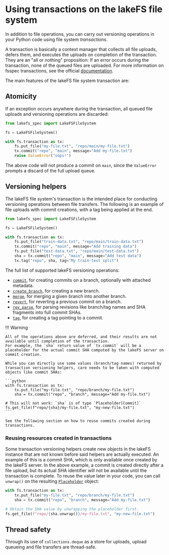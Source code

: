 # Using transactions on the lakeFS file system

In addition to file operations, you can carry out versioning operations in your Python code using file system *transactions*.

A transaction is basically a context manager that collects all file uploads, defers them, and executes the uploads on completion of the transaction.
They are an "all or nothing" proposition: If an error occurs during the transaction, none of the queued files are uploaded.
For more information on fsspec transactions, see the official [documentation](https://filesystem-spec.readthedocs.io/en/latest/features.html#transactions).

The main features of the lakeFS file system transaction are:

## Atomicity

If an exception occurs anywhere during the transaction, all queued file uploads and versioning operations are discarded:

```python
from lakefs_spec import LakeFSFileSystem

fs = LakeFSFileSystem()

with fs.transaction as tx:
    fs.put_file("my-file.txt", "repo/main/my-file.txt")
    tx.commit("repo", "main", message="Add my-file.txt")
    raise ValueError("oops!")
```

The above code will not produce a commit on `main`, since the `ValueError` prompts a discard of the full upload queue. 

## Versioning helpers

The lakeFS file system's transaction is the intended place for conducting versioning operations between file transfers.
The following is an example of file uploads with commit creations, with a tag being applied at the end.

```python
from lakefs_spec import LakeFSFileSystem

fs = LakeFSFileSystem()

with fs.transaction as tx:
    fs.put_file("train-data.txt", "repo/main/train-data.txt")
    tx.commit("repo", "main", message="Add training data")
    fs.put_file("test-data.txt", "repo/main/test-data.txt")
    sha = tx.commit("repo", "main", message="Add test data")
    tx.tag("repo", sha, tag="My train-test split")
```

The full list of supported lakeFS versioning operations:

* [`commit`](../reference/lakefs_spec/transaction.md#lakefs_spec.transaction.LakeFSTransaction.commit), for creating commits on a branch, optionally with attached metadata.
* [`create_branch`](../reference/lakefs_spec/transaction.md#lakefs_spec.transaction.LakeFSTransaction.create_branch), for creating a new branch.
* [`merge`](../reference/lakefs_spec/transaction.md#lakefs_spec.transaction.LakeFSTransaction.merge), for merging a given branch into another branch.
* [`revert`](../reference/lakefs_spec/transaction.md#lakefs_spec.transaction.LakeFSTransaction.revert), for reverting a previous commit on a branch.
* [`rev_parse`](../reference/lakefs_spec/transaction.md#lakefs_spec.transaction.LakeFSTransaction.rev_parse), for parsing revisions like branch/tag names and SHA fragments into full commit SHAs.
* [`tag`](../reference/lakefs_spec/transaction.md#lakefs_spec.transaction.LakeFSTransaction.tag), for creating a tag pointing to a commit.

!!! Warning

    All of the operations above are deferred, and their results are not available until completion of the transaction.
    For example, the `sha` return value of `tx.commit` will be a placeholder for the actual commit SHA computed by the lakeFS server on commit creation.

    While you can directly use some values (branch/tag names) returned by transaction versioning helpers, care needs to be taken with computed objects like commit SHAs:

    ```python
    with fs.transaction as tx:
        tx.put_file("my-file.txt", "repo/branch/my-file.txt")
        sha = tx.commit("repo", "branch", message="Add my-file.txt")
    
    # This will not work: `sha` is of type `Placeholder[Commit]`
    fs.get_file(f"repo/{sha}/my-file.txt", "my-new-file.txt")
    ```
    
    See the following section on how to reuse commits created during transactions. 

### Reusing resources created in transactions

Some transaction versioning helpers create new objects in the lakeFS instance that are not known before said helpers are actually executed.
An example of this is a commit SHA, which is only available once created by the lakeFS server.
In the above example, a commit is created directly after a file upload, but its actual SHA identifier will not be available until the transaction is complete.
To reuse the value later in your code, you can call `unwrap()` on the resulting [`Placeholder`](../reference/lakefs_spec/transaction.md#lakefs_spec.transaction.Placeholder) object:

```python
with fs.transaction as tx:
    tx.put_file("my-file.txt", "repo/branch/my-file.txt")
    sha = tx.commit("repo", "branch", message="Add my-file.txt")

# Obtain the SHA value by unwrapping the placeholder first.
fs.get_file(f"repo/{sha.unwrap()}/my-file.txt", "my-new-file.txt")
```

## Thread safety

Through its use of `collections.deque` as a store for uploads, upload queueing and file transfers are thread-safe.
